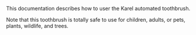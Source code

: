 This documentation describes how to user the Karel automated toothbrush.

Note that this toothbrush is totally safe to use for children, adults, or pets, plants, wildlife, and trees.

